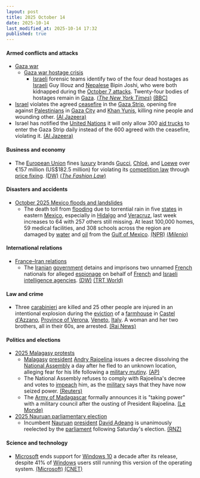 ```yaml
---
layout: post
title: 2025 October 14
date: 2025-10-14
last_modified_at: 2025-10-14 17:32
published: true
---
```



#### Armed conflicts and attacks

* [Gaza war](https://en.wikipedia.org/wiki/Gaza_war "Gaza war")
  * [Gaza war hostage crisis](https://en.wikipedia.org/wiki/Gaza_war_hostage_crisis "Gaza war hostage crisis")
    * [Israeli](https://en.wikipedia.org/wiki/Israel "Israel") forensic teams identify two of the four dead hostages as [Israeli](https://en.wikipedia.org/wiki/Israelis "Israelis") Guy Illouz and [Nepalese](https://en.wikipedia.org/wiki/Nepal "Nepal") Bipin Joshi, who were both kidnapped during the [October 7 attacks](https://en.wikipedia.org/wiki/October_7_attacks "October 7 attacks"). Twenty-four bodies of hostages remain in [Gaza](https://en.wikipedia.org/wiki/Gaza_Strip "Gaza Strip"). [(*The New York Times*)](https://www.nytimes.com/2025/10/14/world/middleeast/israeli-hostages-bodies-hamas.html) [(BBC)](https://www.bbc.com/news/articles/cx27ye11ey2o)
* [Israel](https://en.wikipedia.org/wiki/Israel "Israel") violates the agreed [ceasefire](https://en.wikipedia.org/wiki/Gaza_peace_plan "Gaza peace plan") in the [Gaza Strip](https://en.wikipedia.org/wiki/Gaza_Strip "Gaza Strip"), opening fire against [Palestinians](https://en.wikipedia.org/wiki/Palestinians "Palestinians") in [Gaza City](https://en.wikipedia.org/wiki/Gaza_City "Gaza City") and [Khan Yunis](https://en.wikipedia.org/wiki/Khan_Yunis "Khan Yunis"), killing nine people and wounding other. [(Al Jazeera)](https://www.aljazeera.com/news/liveblog/2025/10/14/live-trump-signs-gaza-ceasefire-deal-with-leaders-of-qatar-egypt-turkiye)
* Israel has notified the [United Nations](https://en.wikipedia.org/wiki/United_Nations "United Nations") it will only allow 300 [aid trucks](https://en.wikipedia.org/wiki/Gaza_Strip_famine "Gaza Strip famine") to enter the Gaza Strip daily instead of the 600 agreed with the ceasefire, violating it. [(Al Jazeera)](https://www.aljazeera.com/news/liveblog/2025/10/14/live-trump-signs-gaza-ceasefire-deal-with-leaders-of-qatar-egypt-turkiye)

#### Business and economy

* The [European Union](https://en.wikipedia.org/wiki/European_Union "European Union") fines [luxury](https://en.wikipedia.org/wiki/Luxury_goods "Luxury goods") brands [Gucci](https://en.wikipedia.org/wiki/Gucci "Gucci"), [Chloé](https://en.wikipedia.org/wiki/Chlo%C3%A9 "Chloé"), and [Loewe](https://en.wikipedia.org/wiki/Loewe_%28fashion_brand%29 "Loewe (fashion brand)") over €157 million (US$182.5 million) for violating its [competition law](https://en.wikipedia.org/wiki/European_Union_competition_law "European Union competition law") through [price fixing](https://en.wikipedia.org/wiki/Price_fixing "Price fixing"). [(DW)](https://www.dw.com/en/eu-fines-gucci-chloe-loewe-for-price-fixing/a-74350522) [(*The Fashion Law*)](https://www.thefashionlaw.com/eu-slaps-luxury-giants-with-e157m-in-fines-over-illegal-price-controls/)

#### Disasters and accidents

* [October 2025 Mexico floods and landslides](https://en.wikipedia.org/wiki/October_2025_Mexico_floods_and_landslides "October 2025 Mexico floods and landslides")
  * The death toll from [flooding](https://en.wikipedia.org/wiki/Flood "Flood") due to torrential rain in five [states](https://en.wikipedia.org/wiki/States_of_Mexico "States of Mexico") in eastern [Mexico](https://en.wikipedia.org/wiki/Mexico "Mexico"), especially in [Hidalgo](https://en.wikipedia.org/wiki/Hidalgo_%28state%29 "Hidalgo (state)") and [Veracruz](https://en.wikipedia.org/wiki/Veracruz "Veracruz"), last week increases to 64 with 257 others still missing. At least 100,000 homes, 59 medical facilities, and 308 schools across the region are damaged by [water](https://en.wikipedia.org/wiki/Water_damage "Water damage") and [oil](https://en.wikipedia.org/wiki/Oil_spill "Oil spill") from the [Gulf of Mexico](https://en.wikipedia.org/wiki/Gulf_of_Mexico "Gulf of Mexico"). [(NPR)](https://www.npr.org/2025/10/14/g-s1-93322/death-toll-torrential-rains-mexico) [(*Milenio*)](https://www.milenio.com/estados/veracruz-que-pasa-en-poza-rica-otras-zonas-lluvias-e-indundaciones)

#### International relations

* [France–Iran relations](https://en.wikipedia.org/wiki/France%E2%80%93Iran_relations "France–Iran relations")
  * The [Iranian](https://en.wikipedia.org/wiki/Iran "Iran") [government](https://en.wikipedia.org/wiki/Government_of_Iran "Government of Iran") detains and imprisons two unnamed [French](https://en.wikipedia.org/wiki/France "France") nationals for alleged [espionage](https://en.wikipedia.org/wiki/Espionage "Espionage") on behalf of [French](https://en.wikipedia.org/wiki/List_of_intelligence_agencies_of_France "List of intelligence agencies of France") and [Israeli intelligence agencies](https://en.wikipedia.org/wiki/Israeli_intelligence_community "Israeli intelligence community"). [(DW)](https://www.dw.com/en/iran-jails-2-french-citizens-on-spying-charges/a-74351918) [(TRT World)](https://www.trtworld.com/article/5ac74e14e7b8)

#### Law and crime

* Three [carabinieri](https://en.wikipedia.org/wiki/Carabinieri "Carabinieri") are killed and 25 other people are injured in an intentional explosion during the [eviction](https://en.wikipedia.org/wiki/Eviction "Eviction") of a [farmhouse](https://en.wikipedia.org/wiki/Farmhouse "Farmhouse") in [Castel d'Azzano](https://en.wikipedia.org/wiki/Castel_d%27Azzano "Castel d'Azzano"), [Province of Verona](https://en.wikipedia.org/wiki/Province_of_Verona "Province of Verona"), [Veneto](https://en.wikipedia.org/wiki/Veneto "Veneto"), [Italy](https://en.wikipedia.org/wiki/Italy "Italy"). A woman and her two brothers, all in their 60s, are arrested. [(Rai News)](https://www.rainews.it/maratona/2025/10/esplosione-in-un-casolare-a-castel-dazzano-durante-uno-sgombero-morti-3-carabinieri-217e469e-859f-46fb-9b70-6780755a1013.html)

#### Politics and elections

* [2025 Malagasy protests](https://en.wikipedia.org/wiki/2025_Malagasy_protests "2025 Malagasy protests")
  * [Malagasy](https://en.wikipedia.org/wiki/Madagascar "Madagascar") [president](https://en.wikipedia.org/wiki/List_of_presidents_of_Madagascar "List of presidents of Madagascar") [Andry Rajoelina](https://en.wikipedia.org/wiki/Andry_Rajoelina "Andry Rajoelina") issues a decree dissolving the [National Assembly](https://en.wikipedia.org/wiki/National_Assembly_%28Madagascar%29 "National Assembly (Madagascar)") a day after he fled to an unknown location, alleging fear for his life following a [military mutiny](https://en.wikipedia.org/wiki/2025_Malagasy_mutiny "2025 Malagasy mutiny"). [(AP)](https://apnews.com/article/madagascar-protests-rajoelina-ab1e1eb1aca45fe7e80e81314ebdb0c6)
  * The National Assembly refuses to comply with Rajoelina's decree and votes to [impeach](https://en.wikipedia.org/wiki/Impeachment "Impeachment") him, as the [military](https://en.wikipedia.org/wiki/Madagascar_Armed_Forces "Madagascar Armed Forces") says that they have now seized power. [(Reuters)](https://www.reuters.com/world/asia-pacific/madagascars-president-dissolves-national-assembly-escalating-crisis-2025-10-14/)
  * The [Army of Madagascar](https://en.wikipedia.org/wiki/Army_of_Madagascar "Army of Madagascar") formally announces it is "taking power" with a military council after the ousting of President Rajoelina. [(Le Monde)](https://www.lemonde.fr/afrique/article/2025/10/14/madagascar-des-militaires-disent-prendre-le-pouvoir-apres-la-destitution-du-president-andry-rajoelina_6646603_3212.html)
* [2025 Nauruan parliamentary election](https://en.wikipedia.org/wiki/2025_Nauruan_parliamentary_election "2025 Nauruan parliamentary election")
  * Incumbent [Nauruan](https://en.wikipedia.org/wiki/Nauru "Nauru") [president](https://en.wikipedia.org/wiki/President_of_Nauru "President of Nauru") [David Adeang](https://en.wikipedia.org/wiki/David_Adeang "David Adeang") is unanimously reelected by the [parliament](https://en.wikipedia.org/wiki/Parliament_of_Nauru "Parliament of Nauru") following Saturday's election. [(RNZ)](https://www.rnz.co.nz/international/pacific-news/575881/nauru-s-david-adeang-re-elected-as-president-unopposed)

#### Science and technology

* [Microsoft](https://en.wikipedia.org/wiki/Microsoft "Microsoft") ends support for [Windows 10](https://en.wikipedia.org/wiki/Windows_10 "Windows 10") a decade after its release, despite 41% of [Windows](https://en.wikipedia.org/wiki/Microsoft_Windows "Microsoft Windows") users still running this version of the operating system. [(Microsoft)](https://support.microsoft.com/en-us/windows/windows-10-support-ends-on-october-14-2025-2ca8b313-1946-43d3-b55c-2b95b107f281) [(CNET)](https://www.cnet.com/tech/services-and-software/microsoft-ends-support-for-windows-10-tuesday-heres-what-you-need-to-know/)
